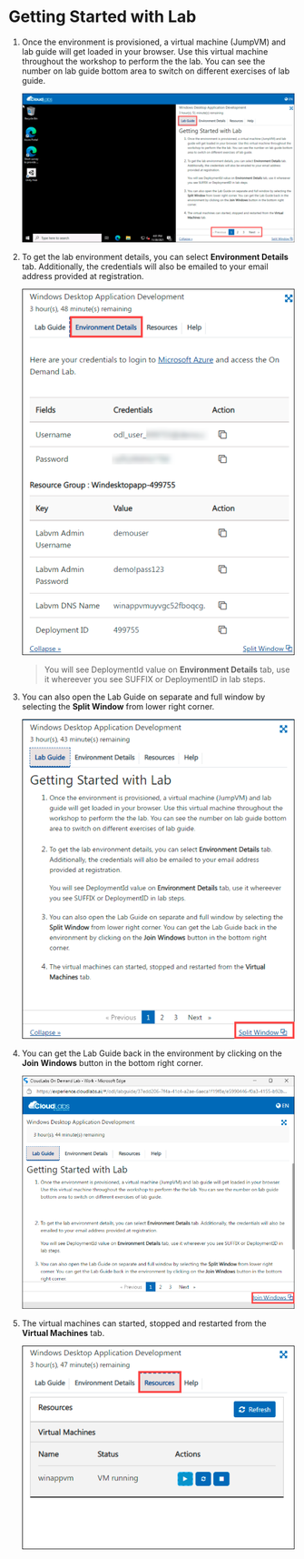 # Getting Started with Lab

1. Once the environment is provisioned, a virtual machine (JumpVM) and lab guide will get loaded in your browser. Use this virtual machine throughout the workshop to perform the the lab. You can see the number on lab guide bottom area to switch on different exercises of lab guide.

   ![](./media/labenvironment-1.png)

1. To get the lab environment details, you can select **Environment Details** tab. Additionally, the credentials will also be emailed to your email address provided at registration. 

   ![](./media/labenvironment-.png)

    > You will see DeploymentId value on **Environment Details** tab, use it whereever you see SUFFIX or DeploymentID in lab steps.

1. You can also open the Lab Guide on separate and full window by selecting the **Split Window** from lower right corner. 

   ![](./media/labenvironment-3.1.png)

1. You can get the Lab Guide back in the environment by clicking on the **Join Windows** button in the bottom right corner.
   
   ![](./media/labenvironment-3.2.png)

1. The virtual machines can started, stopped and restarted from the **Virtual Machines** tab.
 
   ![](./media/labenvironment-4.png)
 

